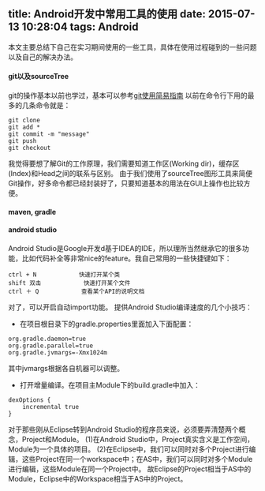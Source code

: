 title: Android开发中常用工具的使用
date: 2015-07-13 10:28:04
tags: Android
---

本文主要总结下自己在实习期间使用的一些工具，具体在使用过程碰到的一些问题以及自己的解决办法。
#### git以及sourceTree
git的操作基本以前也学过，基本可以参考[git使用简易指南](http://www.bootcss.com/p/git-guide/)
以前在命令行下用的最多的几条命令就是：
```
git clone
git add *
git commit -m "message"
git push 
git checkout
```
我觉得要想了解Git的工作原理，我们需要知道工作区(Working dir)，缓存区(Index)和Head之间的联系与区别。
由于我们使用了sourceTree图形工具来简便Git操作，好多命令都已经封装好了，只要知道基本的用法在GUI上操作也比较方便。
#### maven, gradle


#### android studio
Android Studio是Google开发d基于IDEA的IDE，所以理所当然继承它的很多功能，比如代码补全等非常nice的feature。我自己常用的一些快捷键如下：
```
ctrl + N 			快速打开某个类
shift 双击			快速打开某个文件
ctrl ＋ Q			查看某个API的说明文档
```
对了，可以开启自动import功能。
提供Android Studio编译速度的几个小技巧：
* 在项目根目录下的gradle.properties里面加入下面配置：
```
org.gradle.daemon=true
org.gradle.parallel=true
org.gradle.jvmargs=-Xmx1024m
```
其中jvmargs根据各自机器可以调整。
* 打开增量编译。在项目主Module下的build.gradle中加入：
```
dexOptions {
	incremental true
}
```
对于那些刚从Eclipse转到Android Studio的程序员来说，必须要弄清楚两个概念，Project和Module。
(1)在Android Studio中，Project真实含义是工作空间，Module为一个具体的项目。
(2)在Eclipse中，我们可以同时对多个Project进行编辑，这些Project在同一个workspace中；在AS中，我们可以同时对多个Module进行编辑，这些Module在同一个Project中。
故Eclipse的Project相当于AS中的Module，Eclipse中的Workspace相当于AS中的Project。

















